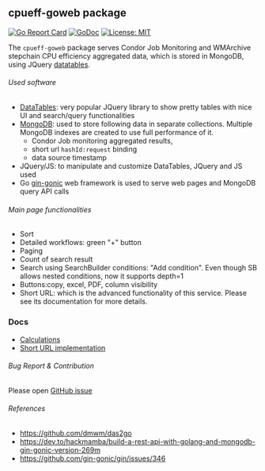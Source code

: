 ## cpueff-goweb package

[![Go Report Card](https://goreportcard.com/badge/github.com/dmwm/CMSMonitoring/cpueff-goweb)](https://goreportcard.com/report/github.com/dmwm/CMSMonitoring/cpueff-goweb)
[![GoDoc](https://img.shields.io/static/v1?label=godoc&message=reference&color=blue)](https://pkg.go.dev/github.com/dmwm/CMSMonitoring/cpueff-goweb)
[![License: MIT](https://img.shields.io/badge/License-MIT-green.svg)](https://opensource.org/licenses/MIT)

The `cpueff-goweb` package serves Condor Job Monitoring and WMArchive stepchain CPU efficiency aggregated data, which is
stored in MongoDB,
using JQuery [datatables](https://datatables.net/).

###### Used software

* [DataTables](https://datatables.net/): very popular JQuery library to show pretty tables with nice UI and search/query
  functionalities
* [MongoDB](https://www.mongodb.com/): used to store following data in separate collections. Multiple MongoDB indexes
  are created to use full
  performance of it.
    * Condor Job monitoring aggregated results,
    * short url `hashId:request` binding
    * data source timestamp
* JQuery/JS: to manipulate and customize DataTables, JQuery and JS used
* Go [gin-gonic](https://github.com/gin-gonic) web framework is used to serve web pages and MongoDB query API calls

###### Main page functionalities

- Sort
- Detailed workflows: green "+" button
- Paging
- Count of search result
- Search using SearchBuilder conditions: "Add condition". Even though SB allows nested conditions, now it supports
  depth=1
- Buttons:copy, excel, PDF, column visibility
- Short URL: which is the advanced functionality of this service. Please see its documentation for more details.

### Docs

- [Calculations](docs/aggregations.md)
- [Short URL implementation](docs/short_url.md)

###### Bug Report & Contribution

Please open [GitHub issue](https://github.com/dmwm/CMSMonitoring/issues)

###### References

- https://github.com/dmwm/das2go
- https://dev.to/hackmamba/build-a-rest-api-with-golang-and-mongodb-gin-gonic-version-269m
- https://github.com/gin-gonic/gin/issues/346
